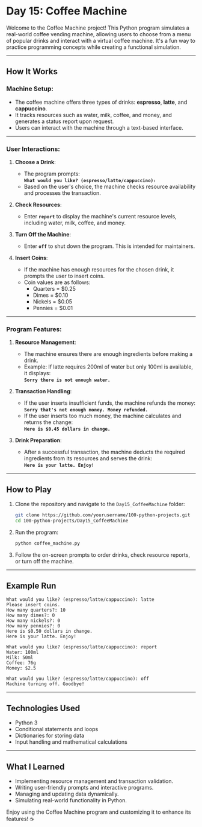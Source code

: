 # Day 15: Coffee Machine  

Welcome to the Coffee Machine project! This Python program simulates a real-world coffee vending machine, allowing users to choose from a menu of popular drinks and interact with a virtual coffee machine. It's a fun way to practice programming concepts while creating a functional simulation.

---

## How It Works  

### Machine Setup:  

- The coffee machine offers three types of drinks: **espresso**, **latte**, and **cappuccino**.  
- It tracks resources such as water, milk, coffee, and money, and generates a status report upon request.  
- Users can interact with the machine through a text-based interface.

---

### User Interactions:  

1. **Choose a Drink**:  
   - The program prompts:  
     **`What would you like? (espresso/latte/cappuccino):`**  
   - Based on the user's choice, the machine checks resource availability and processes the transaction.

2. **Check Resources**:  
   - Enter **`report`** to display the machine's current resource levels, including water, milk, coffee, and money.

3. **Turn Off the Machine**:  
   - Enter **`off`** to shut down the program. This is intended for maintainers.

4. **Insert Coins**:  
   - If the machine has enough resources for the chosen drink, it prompts the user to insert coins.  
   - Coin values are as follows:  
     - Quarters = $0.25  
     - Dimes = $0.10  
     - Nickels = $0.05  
     - Pennies = $0.01  

---

### Program Features:  

1. **Resource Management**:  
   - The machine ensures there are enough ingredients before making a drink.  
   - Example: If latte requires 200ml of water but only 100ml is available, it displays:  
     **`Sorry there is not enough water.`**

2. **Transaction Handling**:  
   - If the user inserts insufficient funds, the machine refunds the money:  
     **`Sorry that's not enough money. Money refunded.`**  
   - If the user inserts too much money, the machine calculates and returns the change:  
     **`Here is $0.45 dollars in change.`**

3. **Drink Preparation**:  
   - After a successful transaction, the machine deducts the required ingredients from its resources and serves the drink:  
     **`Here is your latte. Enjoy!`**

---

## How to Play  

1. Clone the repository and navigate to the `Day15_CoffeeMachine` folder:  
   ```bash
   git clone https://github.com/yourusername/100-python-projects.git
   cd 100-python-projects/Day15_CoffeeMachine
   ```

2. Run the program:  
   ```bash
   python coffee_machine.py
   ```

3. Follow the on-screen prompts to order drinks, check resource reports, or turn off the machine.

---

## Example Run  

```plaintext
What would you like? (espresso/latte/cappuccino): latte
Please insert coins.
How many quarters?: 10
How many dimes?: 0
How many nickels?: 0
How many pennies?: 0
Here is $0.50 dollars in change.
Here is your latte. Enjoy!

What would you like? (espresso/latte/cappuccino): report
Water: 100ml
Milk: 50ml
Coffee: 76g
Money: $2.5

What would you like? (espresso/latte/cappuccino): off
Machine turning off. Goodbye!
```

---

## Technologies Used  

- Python 3  
- Conditional statements and loops  
- Dictionaries for storing data  
- Input handling and mathematical calculations  

---

## What I Learned  

- Implementing resource management and transaction validation.  
- Writing user-friendly prompts and interactive programs.  
- Managing and updating data dynamically.  
- Simulating real-world functionality in Python.  

Enjoy using the Coffee Machine program and customizing it to enhance its features! ☕
